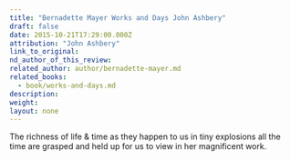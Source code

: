```yaml
---
title: "Bernadette Mayer Works and Days John Ashbery"
draft: false
date: 2015-10-21T17:29:00.000Z
attribution: "John Ashbery"
link_to_original:
nd_author_of_this_review:
related_author: author/bernadette-mayer.md
related_books:
  - book/works-and-days.md
description:
weight:
layout: none
---
```

The richness of life & time as they happen to us in tiny explosions all the time are grasped and held up for us to view in her magnificent work.


